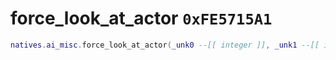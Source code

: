 # force_look_at_actor `0xFE5715A1`

```lua
natives.ai_misc.force_look_at_actor(_unk0 --[[ integer ]], _unk1 --[[ integer ]], _unk2 --[[ number ]])
```